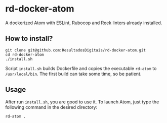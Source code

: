 # rd-docker-atom

A dockerized Atom with ESLint, Rubocop and Reek linters already installed.

## How to install?
```
git clone git@github.com:ResultadosDigitais/rd-docker-atom.git
cd rd-docker-atom
./install.sh
```
Script `install.sh` builds Dockerfile and copies the executable `rd-atom` to `/usr/local/bin`. The first build can take some time, so be patient.

## Usage

After run `install.sh`, you are good to use it. To launch Atom, just type the following command in the desired directory:

```
rd-atom .
```
